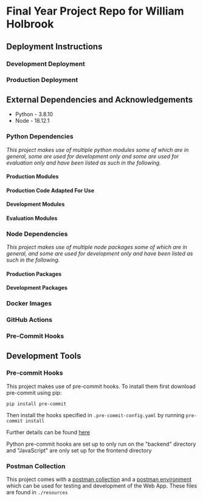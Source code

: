 # Final Year Project Repo for William Holbrook

## Deployment Instructions

### Development Deployment

### Production Deployment

## External Dependencies and Acknowledgements

- Python - 3.8.10
- Node - 18.12.1

### Python Dependencies

_This project makes use of multiple python modules some of which are in general,
some are used for development only and some are used for evaluation only and
have been listed as such in the following._

#### Production Modules


#### Production Code Adapted For Use
#### Development Modules
#### Evaluation Modules
### Node Dependencies

_This project makes use of multiple node packages some of which are in general,
and some are used for development only and have been listed as such in the following._

#### Production Packages
#### Development Packages
### Docker Images
### GitHub Actions
### Pre-Commit Hooks


## Development Tools

### Pre-commit Hooks

This project makes use of pre-commit hooks.
To install them first download pre-commit using pip:

```pip install pre-commit```

Then install the hooks specified in `.pre-commit-config.yaml` by running `pre-commit install`

Further details can be found [here](https://pre-commit.com/)

Python pre-commit hooks are set up to only run on the "backend" directory and "JavaScript" are only set up for the frontend directory

### Postman Collection

This project comes with a [postman collection](./resources/FYP.postman_collection.json)
and a [postman environment](./resources/FYP%20Environment.postman_environment.json)
which can be used for testing and development of the Web App.
These files are found in `./resources`
